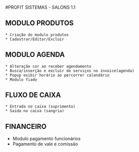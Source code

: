 #PROFIT SISTEMAS - SALONS 1.1

## MODULO PRODUTOS
    * Criação do modulo produtos
    * Cadastrar/Editar/Excluir

## MODULO AGENDA
    * Alteração cor ao receber agendamento
    * Busca/inserção e excluir de serviços no invoice(agenda)
    * Popup exibir horário ao percorrer calendário
    * Modulo fiado 

## FLUXO DE CAIXA
    * Entrada no caixa (suprimento)
    * Saida no caixa (sangria)   

## FINANCEIRO
   * Modulo pagamento funcionários
   * Pagamento de vale e comissão
